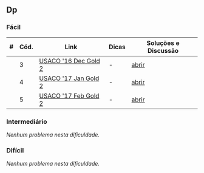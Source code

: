 ## Dp

### Fácil
|#|Cód.|Link|Dicas|Soluções e Discussão|
|-|-|-|-|-|
||3|[USACO '16 Dec Gold 2](http://www.usaco.org/index.php?page=viewproblem2&cpid=670)|-|[abrir](../.data/3)|
||4|[USACO '17 Jan Gold 2](http://www.usaco.org/index.php?page=viewproblem2&cpid=694)|-|[abrir](../.data/4)|
||5|[USACO '17 Feb Gold 2](http://www.usaco.org/index.php?page=viewproblem2&cpid=718)|-|[abrir](../.data/5)|

### Intermediário
_Nenhum problema nesta dificuldade._

### Difícil
_Nenhum problema nesta dificuldade._

